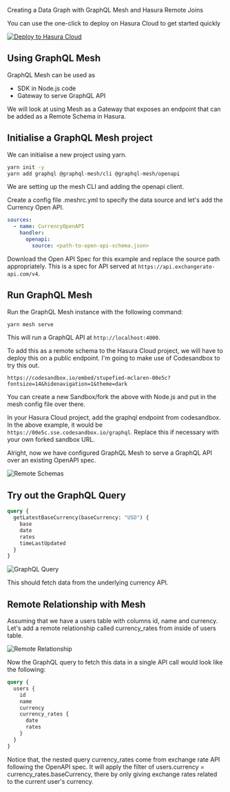 Creating a Data Graph with GraphQL Mesh and Hasura Remote Joins

You can use the one-click to deploy on Hasura Cloud to get started quickly

[![Deploy to Hasura Cloud](https://hasura.io/deploy-button.svg)](https://cloud.hasura.io/deploy?github_repo=https://github.com/hasura/data-hub&hasura_dir=remote-schemas/graphql-mesh/hasura)

## Using GraphQL Mesh

GraphQL Mesh can be used as

- SDK in Node.js code
- Gateway to serve GraphQL API

We will look at using Mesh as a Gateway that exposes an endpoint that can be added as a Remote Schema in Hasura.

## Initialise a GraphQL Mesh project

We can initialise a new project using yarn.

```bash
yarn init -y
yarn add graphql @graphql-mesh/cli @graphql-mesh/openapi
```

We are setting up the mesh CLI and adding the openapi client.

Create a config file .meshrc.yml to specify the data source and let's add the Currency Open API.

```yaml
sources:
  - name: CurrencyOpenAPI
    handler:
      openapi:
        source: <path-to-open-api-schema.json>
```

Download the Open API Spec for this example and replace the source path appropriately. This is a spec for API served at `https://api.exchangerate-api.com/v4`.

## Run GraphQL Mesh

Run the GraphQL Mesh instance with the following command:

```bash
yarn mesh serve
```

This will run a GraphQL API at `http://localhost:4000`.

To add this as a remote schema to the Hasura Cloud project, we will have to deploy this on a public endpoint. I'm going to make use of Codesandbox to try this out.

```
https://codesandbox.io/embed/stupefied-mclaren-00e5c?fontsize=14&hidenavigation=1&theme=dark
```

You can create a new Sandbox/fork the above with Node.js and put in the mesh config file over there.

In your Hasura Cloud project, add the graphql endpoint from codesandbox. In the above example, it would be `https://00e5c.sse.codesandbox.io/graphql`. Replace this if necessary with your own forked sandbox URL.

Alright, now we have configured GraphQL Mesh to serve a GraphQL API over an existing OpenAPI spec.

![Remote Schemas](https://hasura.io/blog/content/images/2020/12/remote-schema-graphql-mesh.png)

## Try out the GraphQL Query

```graphql
query {
  getLatestBaseCurrency(baseCurrency: "USD") {
    base
    date
    rates
    timeLastUpdated
  }
}
```

![GraphQL Query](https://hasura.io/blog/content/images/2020/12/remote-schema-query.png)

This should fetch data from the underlying currency API.

## Remote Relationship with Mesh

Assuming that we have a users table with columns id, name and currency. Let's add a remote relationship called currency_rates from inside of users table.

![Remote Relationship](https://hasura.io/blog/content/images/2020/12/remote-schema-relationship.png)

Now the GraphQL query to fetch this data in a single API call would look like the following:

```graphql
query {
  users {
    id
    name
    currency
    currency_rates {
      date
      rates
    }
  }
}
```

Notice that, the nested query currency_rates come from exchange rate API following the OpenAPI spec. It will apply the filter of users.currency = currency_rates.baseCurrency, there by only giving exchange rates related to the current user's currency.